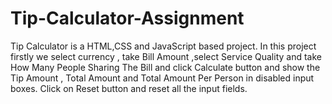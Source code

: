 # Tip-Calculator-Assignment
Tip Calculator is a HTML,CSS and JavaScript based project. In this project firstly we select currency , take Bill Amount ,select Service Quality and take How Many People Sharing The Bill and click Calculate button and show the Tip Amount , Total  Amount and Total Amount Per Person in disabled input boxes. Click on Reset button and reset all the input fields.   
